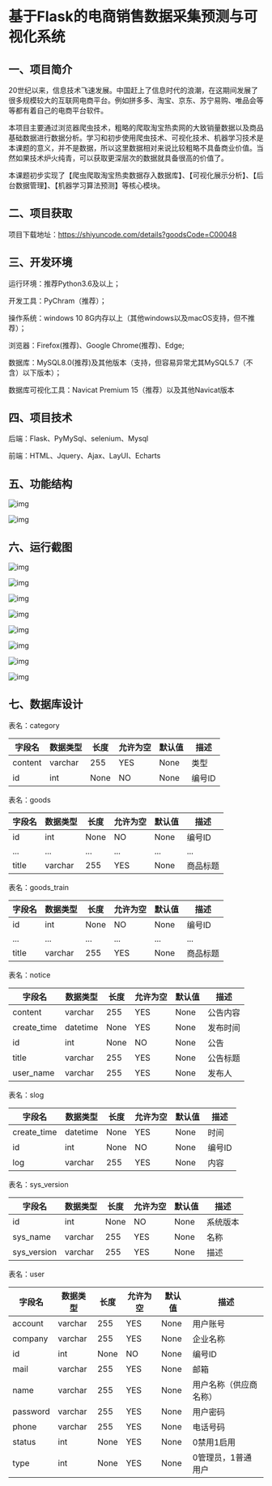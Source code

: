 # 基于Flask的电商销售数据采集预测与可视化系统


## 一、**项目简介**

20世纪以来，信息技术飞速发展。中国赶上了信息时代的浪潮，在这期间发展了很多规模较大的互联网电商平台。例如拼多多、淘宝、京东、苏宁易购、唯品会等等都有着自己的电商平台软件。

本项目主要通过浏览器爬虫技术，粗略的爬取淘宝热卖网的大致销量数据以及商品基础数据进行数据分析。学习和初步使用爬虫技术、可视化技术、机器学习技术是本课题的意义，并不是数据，所以这里数据相对来说比较粗略不具备商业价值。当然如果技术炉火纯青，可以获取更深层次的数据就具备很高的价值了。

本课题初步实现了【爬虫爬取淘宝热卖数据存入数据库】、【可视化展示分析】、【后台数据管理】、【机器学习算法预测】等核心模块。

## 二、**项目获取**

项目下载地址：https://shiyuncode.com/details?goodsCode=C00048

## 三、**开发环境**

运行环境：推荐Python3.6及以上；

开发工具：PyChram（推荐）；

操作系统：windows 10 8G内存以上（其他windows以及macOS支持，但不推荐）；

浏览器：Firefox(推荐)、Google Chrome(推荐)、Edge;

数据库：MySQL8.0(推荐)及其他版本（支持，但容易异常尤其MySQL5.7（不含）以下版本）；

数据库可视化工具：Navicat Premium 15（推荐）以及其他Navicat版本

## 四、**项目技术**

后端：Flask、PyMySql、selenium、Mysql

前端：HTML、Jquery、Ajax、LayUI、Echarts

## 五、**功能结构**

![img](https://github.com/UserXiaohu/sales_analysis/blob/main/img/wps1.jpg) 

![img](https://github.com/UserXiaohu/sales_analysis/blob/main/img/wps2.jpg) 

## 六、**运行截图**

![img](https://github.com/UserXiaohu/sales_analysis/blob/main/img/wps3.jpg) 

![img](https://github.com/UserXiaohu/sales_analysis/blob/main/img/wps4.jpg) 

![img](https://github.com/UserXiaohu/sales_analysis/blob/main/img/wps5.jpg) 

![img](https://github.com/UserXiaohu/sales_analysis/blob/main/img/wps6.jpg) 

![img](https://github.com/UserXiaohu/sales_analysis/blob/main/img/wps7.jpg) 

![img](https://github.com/UserXiaohu/sales_analysis/blob/main/img/wps8.jpg) 

![img](https://github.com/UserXiaohu/sales_analysis/blob/main/img/wps9.jpg) 

![img](https://github.com/UserXiaohu/sales_analysis/blob/main/img/wps10.jpg) 

## 七、**数据库设计**

表名：category

| 字段名  | 数据类型 | 长度 | 允许为空 | 默认值 | 描述   |
| ------- | -------- | ---- | -------- | ------ | ------ |
| content | varchar  | 255  | YES      | None   | 类型   |
| id      | int      | None | NO       | None   | 编号ID |

 

表名：goods

| 字段名 | 数据类型 | 长度 | 允许为空 | 默认值 | 描述     |
| ------ | -------- | ---- | -------- | ------ | -------- |
| id     | int      | None | NO       | None   | 编号ID   |
| ...    | ...      | ...  | ...      | ...    | ...      |
| title  | varchar  | 255  | YES      | None   | 商品标题 |

 

表名：goods_train

| 字段名 | 数据类型 | 长度 | 允许为空 | 默认值 | 描述     |
| ------ | -------- | ---- | -------- | ------ | -------- |
| id     | int      | None | NO       | None   | 编号ID   |
| ...    | ...      | ...  | ...      | ...    | ...      |
| title  | varchar  | 255  | YES      | None   | 商品标题 |

 

表名：notice

| 字段名      | 数据类型 | 长度 | 允许为空 | 默认值 | 描述     |
| ----------- | -------- | ---- | -------- | ------ | -------- |
| content     | varchar  | 255  | YES      | None   | 公告内容 |
| create_time | datetime | None | YES      | None   | 发布时间 |
| id          | int      | None | NO       | None   | 公告     |
| title       | varchar  | 255  | YES      | None   | 公告标题 |
| user_name   | varchar  | 255  | YES      | None   | 发布人   |

 

表名：slog

| 字段名      | 数据类型 | 长度 | 允许为空 | 默认值 | 描述   |
| ----------- | -------- | ---- | -------- | ------ | ------ |
| create_time | datetime | None | YES      | None   | 时间   |
| id          | int      | None | NO       | None   | 编号ID |
| log         | varchar  | 255  | YES      | None   | 内容   |

 

表名：sys_version

| 字段名      | 数据类型 | 长度 | 允许为空 | 默认值 | 描述     |
| ----------- | -------- | ---- | -------- | ------ | -------- |
| id          | int      | None | NO       | None   | 系统版本 |
| sys_name    | varchar  | 255  | YES      | None   | 名称     |
| sys_version | varchar  | 255  | YES      | None   | 描述     |

 

表名：user

| 字段名   | 数据类型 | 长度 | 允许为空 | 默认值 | 描述                   |
| -------- | -------- | ---- | -------- | ------ | ---------------------- |
| account  | varchar  | 255  | YES      | None   | 用户账号               |
| company  | varchar  | 255  | YES      | None   | 企业名称               |
| id       | int      | None | NO       | None   | 编号ID                 |
| mail     | varchar  | 255  | YES      | None   | 邮箱                   |
| name     | varchar  | 255  | YES      | None   | 用户名称（供应商名称） |
| password | varchar  | 255  | YES      | None   | 用户密码               |
| phone    | varchar  | 255  | YES      | None   | 电话号码               |
| status   | int      | None | YES      | None   | 0禁用1启用             |
| type     | int      | None | YES      | None   | 0管理员，1普通用户     |
